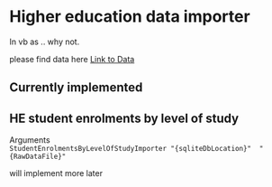 # Higher education data importer

In vb as .. why not.

please find data here
[Link to Data]("https://www.hesa.ac.uk/data-and-analysis/students/whos-in-he")


## Currently implemented 

## HE student enrolments by level of study
Arguments <br/>
``StudentEnrolmentsByLevelOfStudyImporter "{sqliteDbLocation}"  "{RawDataFile}" ``


will implement more later